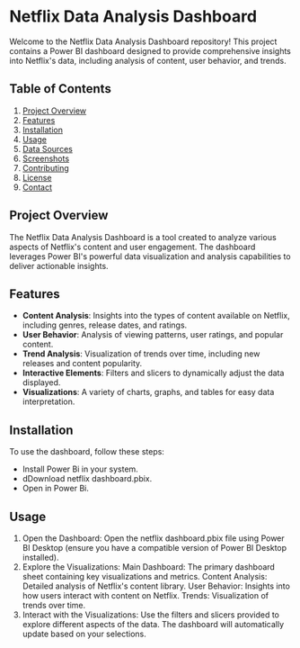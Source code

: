 # Netflix Data Analysis Dashboard

Welcome to the Netflix Data Analysis Dashboard repository! This project contains a Power BI dashboard designed to provide comprehensive insights into Netflix's data, including analysis of content, user behavior, and trends.

## Table of Contents

1. [Project Overview](#project-overview)
2. [Features](#features)
3. [Installation](#installation)
4. [Usage](#usage)
5. [Data Sources](#data-sources)
6. [Screenshots](#screenshots)
7. [Contributing](#contributing)
8. [License](#license)
9. [Contact](#contact)

## Project Overview

The Netflix Data Analysis Dashboard is a tool created to analyze various aspects of Netflix's content and user engagement. The dashboard leverages Power BI's powerful data visualization and analysis capabilities to deliver actionable insights.

## Features

- **Content Analysis**: Insights into the types of content available on Netflix, including genres, release dates, and ratings.
- **User Behavior**: Analysis of viewing patterns, user ratings, and popular content.
- **Trend Analysis**: Visualization of trends over time, including new releases and content popularity.
- **Interactive Elements**: Filters and slicers to dynamically adjust the data displayed.
- **Visualizations**: A variety of charts, graphs, and tables for easy data interpretation.

## Installation

To use the dashboard, follow these steps:
- Install Power Bi in your system.
-  dDownload netflix dashboard.pbix.
-  Open in Power Bi.

  ## Usage
1) Open the Dashboard:
    Open the netflix dashboard.pbix file using Power BI Desktop (ensure you have a compatible version of Power BI Desktop installed).
2) Explore the Visualizations:
    Main Dashboard: The primary dashboard sheet containing key visualizations and metrics.
    Content Analysis: Detailed analysis of Netflix's content library.
    User Behavior: Insights into how users interact with content on Netflix.
    Trends: Visualization of trends over time.
3) Interact with the Visualizations:
    Use the filters and slicers provided to explore different aspects of the data. The dashboard will automatically update based on your selections.


